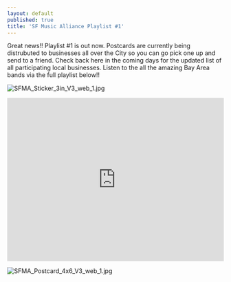 ```yaml
---
layout: default
published: true
title: 'SF Music Alliance Playlist #1'
---
```

Great news!! Playlist #1 is out now. Postcards are currently being distrubuted to businesses all over the City so you can go pick one up and send to a friend. Check back here in the coming days for the updated list of all participating local businesses. Listen to the all the amazing Bay Area bands via the full playlist below!! 

![SFMA_Sticker_3in_V3_web_1.jpg]({{site.baseurl}}/media/SFMA_Sticker_3in_V3_web_1.jpg)

<iframe src="https://embed.spotify.com/?uri=spotify%3Auser%3Ajoebarham%3Aplaylist%3A7cHZQcUgRPEAP4j2oVww8e" width="100%" height="380" 
frameborder="0" allowtransparency="true"></iframe>

![SFMA_Postcard_4x6_V3_web_1.jpg]({{site.baseurl}}/media/SFMA_Postcard_4x6_V3_web_1.jpg)
